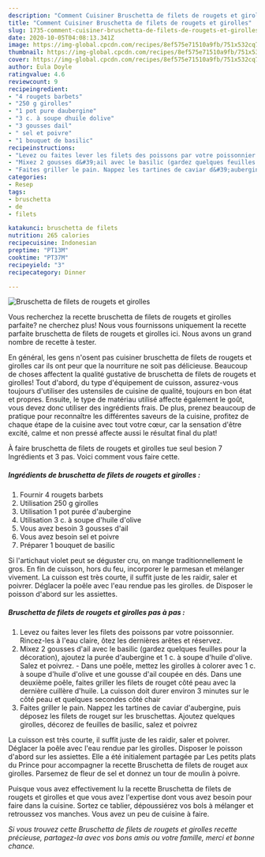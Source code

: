 ```yaml
---
description: "Comment Cuisiner Bruschetta de filets de rougets et girolles"
title: "Comment Cuisiner Bruschetta de filets de rougets et girolles"
slug: 1735-comment-cuisiner-bruschetta-de-filets-de-rougets-et-girolles
date: 2020-10-05T04:08:13.341Z
image: https://img-global.cpcdn.com/recipes/8ef575e71510a9fb/751x532cq70/bruschetta-de-filets-de-rougets-et-girolles-photo-principale-de-la-recette.jpg
thumbnail: https://img-global.cpcdn.com/recipes/8ef575e71510a9fb/751x532cq70/bruschetta-de-filets-de-rougets-et-girolles-photo-principale-de-la-recette.jpg
cover: https://img-global.cpcdn.com/recipes/8ef575e71510a9fb/751x532cq70/bruschetta-de-filets-de-rougets-et-girolles-photo-principale-de-la-recette.jpg
author: Eula Doyle
ratingvalue: 4.6
reviewcount: 9
recipeingredient:
- "4 rougets barbets"
- "250 g girolles"
- "1 pot pure daubergine"
- "3 c. à soupe dhuile dolive"
- "3 gousses dail"
- " sel et poivre"
- "1 bouquet de basilic"
recipeinstructions:
- "Levez ou faites lever les filets des poissons par votre poissonnier. Rincez-les à l&#39;eau claire, ôtez les dernières arêtes et réservez."
- "Mixez 2 gousses d&#39;ail avec le basilic (gardez quelques feuilles pour la décoration), ajoutez la purée d&#39;aubergine et 1 c. à soupe d&#39;huile d&#39;olive. Salez et poivrez. Dans une poêle, mettez les girolles à colorer avec 1 c. à soupe d&#39;huile d&#39;olive et une gousse d&#39;ail coupée en dés. Dans une deuxième poêle, faites griller les filets de rouget côté peau avec la dernière cuillère d&#39;huile. La cuisson doit durer environ 3 minutes sur le côté peau et quelques secondes côté chair"
- "Faites griller le pain. Nappez les tartines de caviar d&#39;aubergine, puis déposez les filets de rouget sur les bruschettas. Ajoutez quelques girolles, décorez de feuilles de basilic, salez et poivrez"
categories:
- Resep
tags:
- bruschetta
- de
- filets

katakunci: bruschetta de filets 
nutrition: 265 calories
recipecuisine: Indonesian
preptime: "PT13M"
cooktime: "PT37M"
recipeyield: "3"
recipecategory: Dinner

---
```



![Bruschetta de filets de rougets et girolles](https://img-global.cpcdn.com/recipes/8ef575e71510a9fb/751x532cq70/bruschetta-de-filets-de-rougets-et-girolles-photo-principale-de-la-recette.jpg)

Vous recherchez la recette bruschetta de filets de rougets et girolles parfaite? ne cherchez plus! Nous vous fournissons uniquement la recette parfaite bruschetta de filets de rougets et girolles ici. Nous avons un grand nombre de recette à tester.

En général, les gens n'osent pas cuisiner bruschetta de filets de rougets et girolles car ils ont peur que la nourriture ne soit pas délicieuse. Beaucoup de choses affectent la qualité gustative de bruschetta de filets de rougets et girolles! Tout d'abord, du type d'équipement de cuisson, assurez-vous toujours d'utiliser des ustensiles de cuisine de qualité, toujours en bon état et propres. Ensuite, le type de matériau utilisé affecte également le goût, vous devez donc utiliser des ingrédients frais. De plus, prenez beaucoup de pratique pour reconnaître les différentes saveurs de la cuisine, profitez de chaque étape de la cuisine avec tout votre cœur, car la sensation d'être excité, calme et non pressé affecte aussi le résultat final du plat!

<!--inarticleads1-->

À faire bruschetta de filets de rougets et girolles tue seul besion 7 Ingrédients et 3 pas. Voici comment vous faire cette.

##### Ingrédients de bruschetta de filets de rougets et girolles :

1. Fournir 4 rougets barbets
1. Utilisation 250 g girolles
1. Utilisation 1 pot purée d&#39;aubergine
1. Utilisation 3 c. à soupe d&#39;huile d&#39;olive
1. Vous avez besoin 3 gousses d&#39;ail
1. Vous avez besoin  sel et poivre
1. Préparer 1 bouquet de basilic


Si l&#39;artichaut violet peut se déguster cru, on mange traditionnellement le gros. En fin de cuisson, hors du feu, incorporer le parmesan et mélanger vivement. La cuisson est très courte, il suffit juste de les raidir, saler et poivrer. Déglacer la poêle avec l&#39;eau rendue pas les girolles. de Disposer le poisson d&#39;abord sur les assiettes. 

<!--inarticleads2-->

##### Bruschetta de filets de rougets et girolles pas à pas :

1. Levez ou faites lever les filets des poissons par votre poissonnier. Rincez-les à l&#39;eau claire, ôtez les dernières arêtes et réservez.
1. Mixez 2 gousses d&#39;ail avec le basilic (gardez quelques feuilles pour la décoration), ajoutez la purée d&#39;aubergine et 1 c. à soupe d&#39;huile d&#39;olive. Salez et poivrez. - Dans une poêle, mettez les girolles à colorer avec 1 c. à soupe d&#39;huile d&#39;olive et une gousse d&#39;ail coupée en dés. Dans une deuxième poêle, faites griller les filets de rouget côté peau avec la dernière cuillère d&#39;huile. La cuisson doit durer environ 3 minutes sur le côté peau et quelques secondes côté chair
1. Faites griller le pain. Nappez les tartines de caviar d&#39;aubergine, puis déposez les filets de rouget sur les bruschettas. Ajoutez quelques girolles, décorez de feuilles de basilic, salez et poivrez


La cuisson est très courte, il suffit juste de les raidir, saler et poivrer. Déglacer la poêle avec l&#39;eau rendue par les girolles. Disposer le poisson d&#39;abord sur les assiettes. Elle a été initialement partagée par Les petits plats du Prince pour accompagner la recette Bruschetta de filets de rouget aux girolles. Parsemez de fleur de sel et donnez un tour de moulin à poivre. 

<!--inarticleads1-->

<p>
Puisque vous avez effectivement lu la recette Bruschetta de filets de rougets et girolles et que vous avez l'expertise dont vous avez besoin pour faire dans la cuisine. Sortez ce tablier, dépoussiérez vos bols à mélanger et retroussez vos manches. Vous avez un peu de cuisine à faire.
</p>

<p>
<i>Si vous trouvez cette Bruschetta de filets de rougets et girolles recette précieuse, partagez-la avec vos bons amis ou votre famille, merci et bonne chance.</i>
</p>
